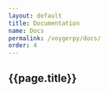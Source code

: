 ```yaml
---
layout: default
title: Documentation
name: Docs
permalink: /voygerpy/docs/
order: 4
---
```


## {{page.title}}